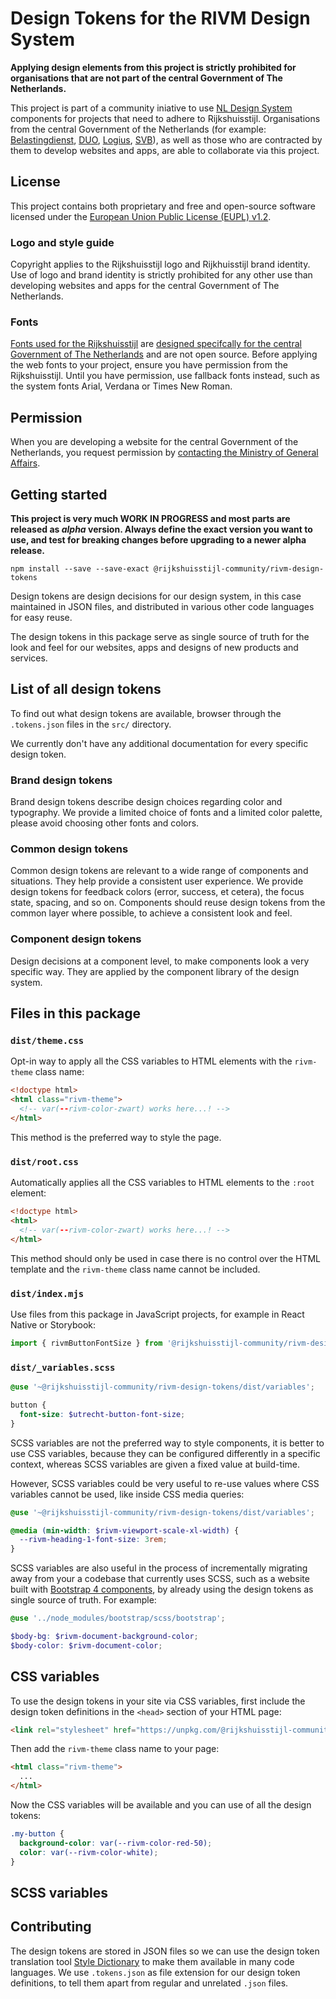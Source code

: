 <!-- @license CC0-1.0 -->

# Design Tokens for the RIVM Design System

**Applying design elements from this project is strictly prohibited for organisations that are not part of the central Government of The Netherlands.**

This project is part of a community iniative to use [NL Design System](https://nldesignsystem.nl) components for projects that need to adhere to Rijkshuisstijl. Organisations from the central Government of the Netherlands (for example: [Belastingdienst](https://www.belastingdienst.nl/), [DUO](https://www.duo.nl), [Logius](http://logius.nl), [SVB](https://www.svb.nl/)), as well as those who are contracted by them to develop websites and apps, are able to collaborate via this project.

## License

This project contains both proprietary and free and open-source software licensed under the [European Union Public License (EUPL) v1.2](LICENSE.md).

### Logo and style guide

Copyright applies to the Rijkshuisstijl logo and Rijkhuisstijl brand identity. Use of logo and brand identity is strictly prohibited for any other use than developing websites and apps for the central Government of The Netherlands.

### Fonts

[Fonts used for the Rijkshuisstijl](https://www.rijkshuisstijl.nl/basiselementen/basiselementen-online/webfonts) are [designed specifcally for the central Government of The Netherlands](https://www.rijkshuisstijl.nl/basiselementen/documenten/verzamelingen-afbeeldingen/2014/06/01/achtergrondartikel-rijkshuisstijl-webfonts) and are not open source. Before applying the web fonts to your project, ensure you have permission from the Rijkshuisstijl. Until you have permission, use fallback fonts instead, such as the system fonts Arial, Verdana or Times New Roman.

## Permission

When you are developing a website for the central Government of the Netherlands, you request permission by [contacting the Ministry of General Affairs](https://www.rijkshuisstijl.nl/contact).

## Getting started

**This project is very much WORK IN PROGRESS and most parts are released as _alpha_ version. Always define the exact version you want to use, and test for breaking changes before upgrading to a newer alpha release.**

```shell
npm install --save --save-exact @rijkshuisstijl-community/rivm-design-tokens
```

Design tokens are design decisions for our design system, in this case maintained in JSON files, and distributed in various other code languages for easy reuse.

The design tokens in this package serve as single source of truth for the look and feel for our websites, apps and designs of new products and services.

## List of all design tokens

To find out what design tokens are available, browser through the `.tokens.json` files in the `src/` directory.

We currently don't have any additional documentation for every specific design token.

### Brand design tokens

Brand design tokens describe design choices regarding color and typography. We provide a limited choice of fonts and a limited color palette, please avoid choosing other fonts and colors.

### Common design tokens

Common design tokens are relevant to a wide range of components and situations. They help provide a consistent user experience. We provide design tokens for feedback colors (error, success, et cetera), the focus state, spacing, and so on. Components should reuse design tokens from the common layer where possible, to achieve a consistent look and feel.

### Component design tokens

Design decisions at a component level, to make components look a very specific way. They are applied by the component library of the design system.

## Files in this package

### `dist/theme.css`

Opt-in way to apply all the CSS variables to HTML elements with the `rivm-theme` class name:

```html
<!doctype html>
<html class="rivm-theme">
  <!-- var(--rivm-color-zwart) works here...! -->
</html>
```

This method is the preferred way to style the page.

### `dist/root.css`

Automatically applies all the CSS variables to HTML elements to the `:root` element:

```html
<!doctype html>
<html>
  <!-- var(--rivm-color-zwart) works here...! -->
</html>
```

This method should only be used in case there is no control over the HTML template and the `rivm-theme` class name cannot be included.

### `dist/index.mjs`

Use files from this package in JavaScript projects, for example in React Native or Storybook:

```js
import { rivmButtonFontSize } from '@rijkshuisstijl-community/rivm-design-tokens/dist/index.mjs';
```

### `dist/_variables.scss`

```scss
@use '~@rijkshuisstijl-community/rivm-design-tokens/dist/variables';

button {
  font-size: $utrecht-button-font-size;
}
```

SCSS variables are not the preferred way to style components, it is better to use CSS variables, because they can be configured differently in a specific context, whereas SCSS variables are given a fixed value at build-time.

However, SCSS variables could be very useful to re-use values where CSS variables cannot be used, like inside CSS media queries:

```scss
@use '~@rijkshuisstijl-community/rivm-design-tokens/dist/variables';

@media (min-width: $rivm-viewport-scale-xl-width) {
  --rivm-heading-1-font-size: 3rem;
}
```

SCSS variables are also useful in the process of incrementally migrating away from your a codebase that currently uses SCSS, such as a website built with [Bootstrap 4 components](https://getbootstrap.com/docs/4.6/getting-started/theming/), by already using the design tokens as single source of truth. For example:

```scss
@use '../node_modules/bootstrap/scss/bootstrap';

$body-bg: $rivm-document-background-color;
$body-color: $rivm-document-color;
```

## CSS variables

To use the design tokens in your site via CSS variables, first include the design token definitions in the `<head>` section of your HTML page:

```html
<link rel="stylesheet" href="https://unpkg.com/@rijkshuisstijl-community/rivm-design-tokens/dist/theme.css" />
```

Then add the `rivm-theme` class name to your page:

```html
<html class="rivm-theme">
  ...
</html>
```

Now the CSS variables will be available and you can use of all the design tokens:

```css
.my-button {
  background-color: var(--rivm-color-red-50);
  color: var(--rivm-color-white);
}
```

## SCSS variables

## Contributing

The design tokens are stored in JSON files so we can use the design token translation tool [Style Dictionary](https://amzn.github.io/style-dictionary/) to make them available in many code languages. We use `.tokens.json` as file extension for our design token definitions, to tell them apart from regular and unrelated `.json` files.
